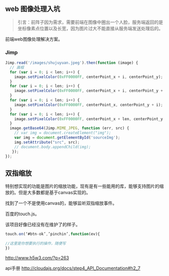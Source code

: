 ## web 图像处理入坑

> 引言：前阵子因为需求，需要前端在图像中圈出一个人脸，服务端返回的是坐标像素点位置以及长宽，因为图片过大不能直接从服务端发送处理后的。

前端web图像处理解决方案。



### Jimp

```javascript
Jimp.read('/images/shujuyuan.jpeg').then(function (image) {
  // 画框
  for (var i = 0; i < len; i++) {
    image.setPixelColor(0xFF0000FF, centerPoint_x + i, centerPoint_y);
  }
  for (var i = 0; i < len; i++) {
    image.setPixelColor(0xFF0000FF, centerPoint_x + i, centerPoint_y + len);
  }
  for (var i = 0; i < len; i++) {
    image.setPixelColor(0xFF0000FF, centerPoint_x, centerPoint_y + i);
  }
  for (var i = 0; i < len; i++) {
    image.setPixelColor(0xFF0000FF, centerPoint_x + len, centerPoint_y + i);
  }
  image.getBase64(Jimp.MIME_JPEG, function (err, src) {
    // var img = document.createElement("img");
    var img = document.getElementById('sourceImg');
    img.setAttribute("src", src);
    // document.body.appendChild(img);
   });
});
```



## 双指缩放

特别想实现的功能是图片的缩放功能，现有是有一些能用的库，能够支持图片的缩放的。但是大多数都是基于canvas实现的。



找到了一个不是使用canvas的，能够监听双指缩放事件。

百度的touch.js。

该项目好像已经没有在维护了的样子。



```javascript
touch.on(‘#btn-ok’,’pinchin’,function(ev){
 
//这里是你想要执行的操作，随便写
})
```

http://www.h5w3.com/?p=263

api手册  http://cloudajs.org/docs/step4_API_Documentation#h2_7